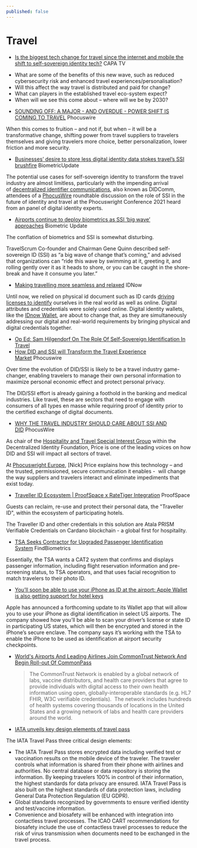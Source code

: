 ```yaml
---
published: false
---
```


# Travel
* [Is the biggest tech change for travel since the internet and mobile the shift to self-sovereign identity tech?](https://centreforaviation.com/analysis/video/is-the-biggest-tech-change-for-travel-since-the-internet-and-mobile-the-shift-to-self-sovereign-identity-tech-1594) CAPA TV

- What are some of the benefits of this new wave, such as reduced cybersecurity risk and enhanced travel experiences/personalisation?
- Will this affect the way travel is distributed and paid for change?
- What can players in the established travel eco-system expect?
- When will we see this come about – where will we be by 2030?
* [SOUNDING OFF: A MAJOR - AND OVERDUE - POWER SHIFT IS COMING TO TRAVEL](https://www.phocuswire.com/sounding-off-144-ssi-power-shift-in-travel) Phocuswire

When this comes to fruition – and not if, but when – it will be a transformative change, shifting power from travel suppliers to travelers themselves and giving travelers more choice, better personalization, lower friction and more security.

* [Businesses’ desire to store less digital identity data stokes travel’s SSI brushfire](https://www.biometricupdate.com/202201/businesses-desire-to-store-less-digital-identity-data-stokes-travels-ssi-brushfire) BiometricUpdate

The potential use cases for self-sovereign identity to transform the travel industry are almost limitless, particularly with the impending arrival of [decentralized identifier communications](https://decentralized-id.com/organizations/decentralized-identity-foundation/wg/did-comm/), also known as DIDComm, attendees of a [PhocusWire](https://www.phocuswire.com/how-ssi-eliminates-friction-adds-control-for-travelers) roundtable discussion on the role of SSI in the future of identity and travel at the Phocuswright Conference 2021 heard from an panel of digital identity experts.

* [Airports continue to deploy biometrics as SSI ‘big wave’ approaches](https://www.biometricupdate.com/202110/airports-continue-to-deploy-biometrics-as-ssi-big-wave-approaches) Biometric Update

The conflation of biometrics and SSI is somewhat disturbing.

TravelScrum Co-founder and Chairman Gene Quinn described self-sovereign ID (SSI) as “a big wave of change that’s coming,” and advised that organizations can “ride this wave by swimming at it, greeting it, and rolling gently over it as it heads to shore, or you can be caught in the shore-break and have it consume you later.”

* [Making travelling more seamless and relaxed](https://www.idnow.io/blog/how-digital-identity-improves-passenger-journey/) IDNow

Until now, we relied on physical id document such as ID cards [driving licenses to identify](https://www.idnow.io/mobility/driver-license-verification/) ourselves in the real world as well as online. Digital attributes and credentials were solely used online. Digital identity wallets, like the [IDnow Wallet](https://www.idnow.io/products/identity-wallet/), are about to change that, as they are simultaneously addressing our digital and real-world requirements by bringing physical and digital credentials together.

* [Op Ed: Sam Hilgendorf On The Role Of Self-Sovereign Identification In Travel](https://www.thecompanydime.com/sam-hilgendorf-self-sovereign-identification/)
* [How DID and SSI will Transform the Travel Experience Market](https://www.phocuswire.com/how-did-ssi-will-transform-travel-experience-market) Phocuswire

Over time the evolution of DID/SSI is likely to be a travel industry game-changer, enabling travelers to manage their own personal information to maximize personal economic effect and protect personal privacy.

The DID/SSI effort is already gaining a foothold in the banking and medical industries. Like travel, these are sectors that need to engage with consumers of all types en masse while requiring proof of identity prior to the certified exchange of digital documents.


* [WHY THE TRAVEL INDUSTRY SHOULD CARE ABOUT SSI AND DID](https://www.phocuswire.com/why-travel-should-care-about-self-sovereign-decentralized-id) PhocusWire

As chair of the [Hospitality and Travel Special Interest Group](https://lists.identity.foundation/g/hospitalityandtravel) within the Decentralized Identity Foundation, Price is one of the leading voices on how DID and SSI will impact all sectors of travel.

At [Phocuswright Europe](https://www.phocuswrighteurope.com/), [Nick] Price explains how this technology – and the trusted, permissioned, secure communication it enables -  will change the way suppliers and travelers interact and eliminate impediments that exist today.

* [Traveller ID Ecosystem | ProofSpace x RateTiger Integration](https://www.youtube.com/watch?v%3DExHEUpl9lKo) ProofSpace

Guests can reclaim, re-use and protect their personal data, the "Traveller ID", within the ecosystem of participating hotels.

The Traveller ID and other credentials in this solution are Atala PRISM Verifiable Credentials on Cardano blockchain - a global first for hospitality.

* [TSA Seeks Contractor for Upgraded Passenger Identification System](https://findbiometrics.com/tsa-seeks-contractor-for-upgraded-passenger-identification-system-508302/) FindBiometrics

Essentially, the TSA wants a CAT2 system that confirms and displays passenger information, including flight reservation information and pre-screening status, to TSA operators, and that uses facial recognition to match travelers to their photo ID.



* [You’ll soon be able to use your iPhone as ID at the airport: Apple Wallet is also getting support for hotel keys](https://www.theverge.com/2021/6/7/22522864/apple-wallet-iphone-airport-ids-hotel-key-card-ios-15-wwdc)

Apple has announced a forthcoming update to its Wallet app that will allow you to use your iPhone as digital identification in select US airports. The company showed how you’ll be able to scan your driver’s license or state ID in participating US states, which will then be encrypted and stored in the iPhone’s secure enclave. The company says it’s working with the TSA to enable the iPhone to be used as identification at airport security checkpoints.
* [World's Airports And Leading Airlines Join CommonTrust Network And Begin Roll-out Of CommonPass](https://www.prnewswire.com/news-releases/worlds-airports-and-leading-airlines-join-commontrust-network-and-begin-roll-out-of-commonpass-in-december-in-support-of-safer-border-reopening-301179752.html) 
  > The CommonTrust Network is enabled by a global network of labs, vaccine distributors, and health care providers that agree to provide individuals with digital access to their own health information using open, globally-interoperable standards (e.g. HL7 FHIR, W3C verifiable credentials).  The network includes hundreds of health systems covering thousands of locations in the United States and a growing network of labs and health care providers around the world.
* [IATA unveils key design elements of travel pass](https://japantoday.com/category/features/travel/iata-unveils-key-design-elements-of-travel-pass)

The IATA Travel Pass three critical design elements:

- The IATA Travel Pass stores encrypted data including verified test or vaccination results on the mobile device of the traveler. The traveler controls what information is shared from their phone with airlines and authorities. No central database or data repository is storing the information. By keeping travelers 100% in control of their information, the highest standards for data privacy are ensured. IATA Travel Pass is also built on the highest standards of data protection laws, including General Data Protection Regulation (EU GDPR).
- Global standards recognized by governments to ensure verified identity and test/vaccine information.
- Convenience and biosafety will be enhanced with integration into contactless travel processes. The ICAO CART recommendations for biosafety include the use of contactless travel processes to reduce the risk of virus transmission when documents need to be exchanged in the travel process.
